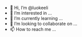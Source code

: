 - 👋 Hi, I’m @luokeeli
- 👀 I’m interested in ...
- 🌱 I’m currently learning ...
- 💞️ I’m looking to collaborate on ...
- 📫 How to reach me ...

<!---
luokeeli/luokeeli is a ✨ special ✨ repository because its `README.md` (this file) appears on your GitHub profile.
You can click the Preview link to take a look at your changes.
--->
